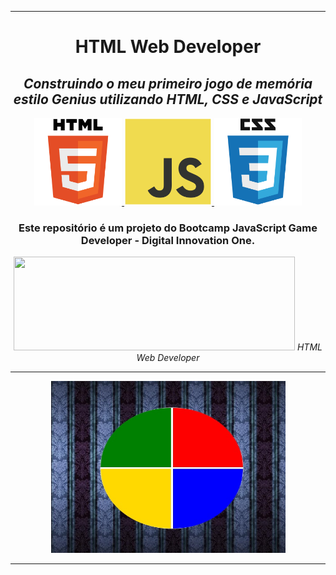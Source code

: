 <hr/>
<div align="center">
    <h1>HTML Web Developer</h1>
    <h2><i>Construindo o meu primeiro  jogo de memória estilo Genius utilizando HTML, CSS e JavaScript</i></h2>
    <a href="https://www.w3.org/html/" target="_blank"> <img src="https://raw.githubusercontent.com/devicons/devicon/master/icons/html5/html5-original-wordmark.svg" alt="html5" width="140" height="140"/> </a>
    <a href="https://developer.mozilla.org/en-US/docs/Web/JavaScript" target="_blank"> <img src="https://raw.githubusercontent.com/devicons/devicon/master/icons/javascript/javascript-original.svg" alt="javascript" width="140" height="140"/> </a>
    <a href="https://www.w3schools.com/css/" target="_blank"> <img src="https://raw.githubusercontent.com/devicons/devicon/master/icons/css3/css3-original-wordmark.svg" alt="css3" width="140" height="140"/> </a> 

 <h3>Este repositório é um projeto do Bootcamp JavaScript Game Developer - Digital Innovation One.</h3>
 <a href="https://digitalinnovation.one/sign-in"><img src="https://hermes.digitalinnovation.one/site/images/logo-footer.png" width="450" height="150"></a>
 <i>HTML Web Developer</i>
</div>

<hr/>
<div align="center">
    <img src="./index.jpg" width="375" height="275"/>
    <hr/>
</div>